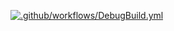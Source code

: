 [![.github/workflows/DebugBuild.yml](https://github.com/kamiji-tomoyuki/GE3/actions/workflows/DebugBuild.yml/badge.svg)](https://github.com/kamiji-tomoyuki/GE3/actions/workflows/DebugBuild.yml)
